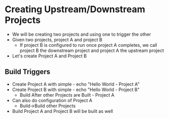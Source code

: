 # Creating Upstream/Downstream Projects
- We will be creating two projects and using one to trigger the other
- Given two projects, project A and project B
  - If project B is configured to run once project A completes, we call project B the downstream project and project A the upstream project
- Let's create Project A and Project B


## Build Triggers
- Create Project A with simple - echo "Hello World - Project A"
- Create Project B with simple - echo "Hello World - Project B"
  - Build After other Projects are Built - Project A
- Can also do configuration of Project A
  - Build->Build other Projects
- Build Project A and Project B will be built as well

